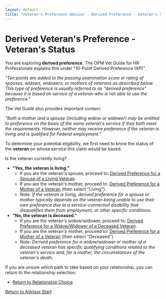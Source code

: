 ```yaml
---
layout: default
title: "Veteran's Preference Advisor - Derived Preference - Veteran's Status"
---
```


# Derived Veteran's Preference - Veteran's Status

You are exploring **derived preference**. The OPM Vet Guide for HR Professionals explains this under "10-Point Derived Preference (XP)".

*"Ten points are added to the passing examination score or rating of spouses, widows, widowers, or mothers of veterans as described below. This type of preference is usually referred to as "derived preference" because it is based on service of a veteran who is not able to use the preference."*

The Vet Guide also provides important context:

*"Both a mother and a spouse (including widow or widower) may be entitled to preference on the basis of the same veteran's service if they both meet the requirements. However, neither may receive preference if the veteran is living and is qualified for Federal employment."*

To determine your potential eligibility, we first need to know the status of the **veteran** on whose service this claim would be based.

Is the veteran currently living?

*   **"Yes, the veteran is living."**
    *   If you are the veteran's spouse, proceed to: [Derived Preference for a Spouse of a Living Veteran](./derived_spouse_vetliving.md).
    *   If you are the veteran's mother, proceed to: [Derived Preference for a Mother of a Veteran](./derived_mother_vetstatus.md) (then select "Living").
    *   *Note: If the veteran is living, derived preference for a spouse or mother typically depends on the veteran being unable to use their own preference due to a service-connected disability that disqualifies them from employment, or other specific conditions.*
*   **"No, the veteran is deceased."**
    *   If you are the veteran's widow/widower, proceed to: [Derived Preference for a Widow/Widower of a Deceased Veteran](./derived_widow_divorced.md).
    *   If you are the veteran's mother, proceed to: [Derived Preference for a Mother of a Veteran](./derived_mother_vetstatus.md) (then select "Deceased").
    *   *Note: Derived preference for a widow/widower or mother of a deceased veteran has specific qualifying conditions related to the veteran's service and, for a mother, the circumstances of the veteran's death.*

If you are unsure which path to take based on your relationship, you can return to the relationship selection:
*   [Return to Relationship Choice](./derived_intro.md)

[Return to Advisor Start](./start.md)
